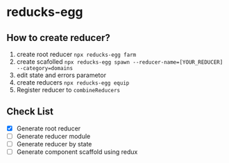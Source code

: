 # reducks-egg

## How to create reducer?

1. create root reducer `npx reducks-egg farm`
1. create scafolled `npx reducks-egg spawn --reducer-name=[YOUR_REDUCER] --category=domains`
1. edit state and errors parametor
1. create reducers `npx reducks-egg equip`
1. Register reducer to `combineReducers`

## Check List

- [x] Generate root reducer
- [ ] Generate reducer module
- [ ] Generate reducer by state
- [ ] Generate component scaffold using redux
